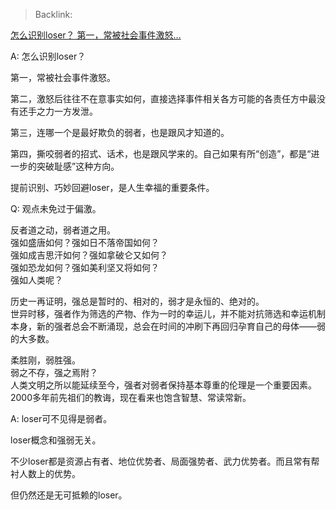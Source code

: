 > Backlink: 

[怎么识别loser？ 第一，常被社会事件激怒…](https://www.zhihu.com/pin/1185750276085170176)

A: 怎么识别loser？  

第一，常被社会事件激怒。  

第二，激怒后往往不在意事实如何，直接选择事件相关各方可能的各责任方中最没有还手之力一方发泄。  

第三，连哪一个是最好欺负的弱者，也是跟风才知道的。  

第四，撕咬弱者的招式、话术，也是跟风学来的。自己如果有所“创造”，都是“进一步的突破耻感”这种方向。  

提前识别、巧妙回避loser，是人生幸福的重要条件。

Q: 观点未免过于偏激。  

反者道之动，弱者道之用。  
强如盛唐如何？强如日不落帝国如何？  
强如成吉思汗如何？强如拿破仑又如何？  
强如恐龙如何？强如美利坚又将如何？  
强如人类呢？  

历史一再证明，强总是暂时的、相对的，弱才是永恒的、绝对的。  
世异时移，强者作为筛选的产物、作为一时的幸运儿，并不能对抗筛选和幸运机制本身，新的强者总会不断涌现，总会在时间的冲刷下再回归孕育自己的母体——弱的大多数。  

柔胜刚，弱胜强。  
弱之不存，强之焉附？  
人类文明之所以能延续至今，强者对弱者保持基本尊重的伦理是一个重要因素。  
2000多年前先祖们的教诲，现在看来也饱含智慧、常读常新。

A: loser可不见得是弱者。  

loser概念和强弱无关。  

不少loser都是资源占有者、地位优势者、局面强势者、武力优势者。而且常有帮衬人数上的优势。  

但仍然还是无可抵赖的loser。

